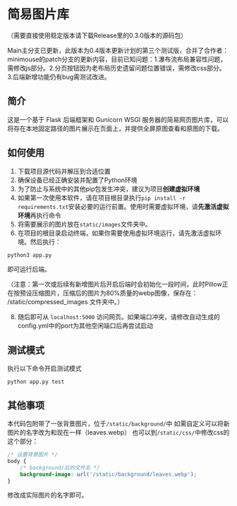 # 简易图片库

（需要直接使用稳定版本请下载Release里的0.3.0版本的源码包）

Main主分支已更新，此版本为0.4版本更新计划的第三个测试版，合并了合作者：minimouse的patch分支的更新内容，目前已知问题：1.瀑布流布局兼容性问题，需修改js部分。2.分页按钮因为老布局历史遗留问题位置错误，需修改css部分。3.后端新增功能仍有bug需测试改进。

## 简介

这是一个基于 Flask 后端框架和 Gunicorn WSGI 服务器的简易网页图片库，可以将存在本地固定路径的图片展示在页面上，并提供全屏原图查看和原图的下载。

## 如何使用

1. 下载项目源代码并解压到合适位置
2. 确保设备已经正确安装并配置了Python环境
3. 为了防止与系统中的其他pip包发生冲突，建议为项目**创建虚拟环境**
4. 如果第一次使用本软件，请在项目根目录执行`pip install -r requirements.txt`安装必要的运行前置。使用时需要虚拟环境，请**先激活虚拟环境**再执行命令
6. 将需要展示的图片放在`static/images`文件夹中。
7. 在项目的根目录启动终端，如果你需要使用虚拟环境运行，请先激活虚拟环境。然后执行：
```sh
python3 app.py
```
即可运行后端。

（注意：第一次或后续有新增图片后开启后端时会初始化一段时间，此时Pillow正在按预设压缩图片，压缩后的图片为80%质量的webp图像，保存在：  
/static/compressed_images 文件夹中。）

8. 随后即可从 `localhost:5000` 访问网页。如果端口冲突，请修改自动生成的config.yml中的port为其他空闲端口后再尝试启动

## 测试模式

执行以下命令开启测试模式
```
python app.py test
```

## 其他事项

本代码包附带了一张背景图片，位于`/static/background/`中
如需自定义可以将新图片的名字改为和现在一样（leaves.webp）
也可以到`/static/css/`中修改css的这个部分：

```css
/* 设置背景图片 */
body {
    /* background/后的文件名 */
    background-image: url('/static/background/leaves.webp');
}
```

修改成实际图片的名字即可。
